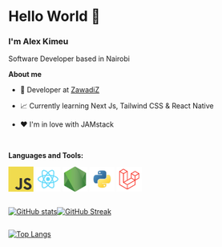 # Hello World 👋
### I'm Alex Kimeu

Software Developer based in Nairobi

**About me**

- 💼 Developer at [ZawadiZ](https://zawadiz.com/)

- 📈 Currently learning Next Js, Tailwind CSS & React Native

- ❤️ I'm in love with JAMstack

<br />

**Languages and Tools:**  

<code><img height="50" src="https://raw.githubusercontent.com/github/explore/80688e429a7d4ef2fca1e82350fe8e3517d3494d/topics/javascript/javascript.png"></code>
<code><img height="50" src="https://raw.githubusercontent.com/github/explore/80688e429a7d4ef2fca1e82350fe8e3517d3494d/topics/react/react.png"></code>
<code><img height="50" src="https://raw.githubusercontent.com/github/explore/80688e429a7d4ef2fca1e82350fe8e3517d3494d/topics/nodejs/nodejs.png"></code> 
<code><img height="50" src="https://raw.githubusercontent.com/github/explore/80688e429a7d4ef2fca1e82350fe8e3517d3494d/topics/python/python.png"></code> 
<code><img height="50" src="https://raw.githubusercontent.com/github/explore/56a826d05cf762b2b50ecbe7d492a839b04f3fbf/topics/laravel/laravel.png"></code> 

<div style="display: flex;">
  
[![GitHub stats](https://github-readme-stats.vercel.app/api?username=alekskimeu)](https://github.com/alekskimeu/github-readme-stats)
  
[![GitHub Streak](https://github-readme-streak-stats.herokuapp.com/?user=alekskimeu)](https://git.io/streak-stats)
  
</div>

[![Top Langs](https://github-readme-stats.vercel.app/api/top-langs/?username=alekskimeu)](https://github.com/alekskimeu/github-readme-stats)

